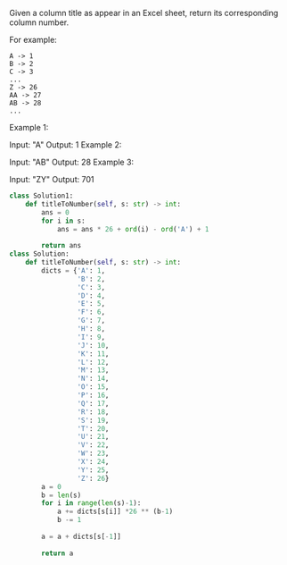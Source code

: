 Given a column title as appear in an Excel sheet, return its corresponding column number.

For example:

    A -> 1
    B -> 2
    C -> 3
    ...
    Z -> 26
    AA -> 27
    AB -> 28 
    ...
Example 1:

Input: "A"
Output: 1
Example 2:

Input: "AB"
Output: 28
Example 3:

Input: "ZY"
Output: 701


```Python
class Solution1:
    def titleToNumber(self, s: str) -> int:
        ans = 0
        for i in s:
            ans = ans * 26 + ord(i) - ord('A') + 1
            
        return ans
class Solution:
    def titleToNumber(self, s: str) -> int:
        dicts = {'A': 1,
                 'B': 2,
                 'C': 3,
                 'D': 4,
                 'E': 5,
                 'F': 6,
                 'G': 7,
                 'H': 8,
                 'I': 9,
                 'J': 10,
                 'K': 11,
                 'L': 12,
                 'M': 13,
                 'N': 14,
                 'O': 15,
                 'P': 16,
                 'Q': 17,
                 'R': 18,
                 'S': 19,
                 'T': 20,
                 'U': 21,
                 'V': 22,
                 'W': 23,
                 'X': 24,
                 'Y': 25,
                 'Z': 26}
        a = 0
        b = len(s)
        for i in range(len(s)-1):
            a += dicts[s[i]] *26 ** (b-1)
            b -= 1
       
        a = a + dicts[s[-1]]
        
        return a        
```
